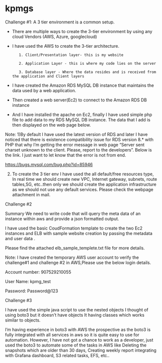 # kpmgs

Challenge #1: A 3 tier environment is a common setup.

- There are multiple ways to create the 3-tier environment by using any cloud Vendors (AWS, Azure, googlecloud)

- I have used the AWS to create the 3-tier architecture.

         1. Client/Presentation layer- this is my website

         2. Application Layer - this is where my code lies on the server

         3. Database layer - Where the data resides and is received from the application and Client layers

- I have created the Amazon RDS MySQL DB instance that maintains the data used by a web application.

- Then created a web server(Ec2) to connect to the Amazon RDS DB instance

- And I have installed the apache on Ec2, finally I have used simple php file to add data to my RDS MySQL DB instance. The data that I add is then displayed on the web page below.

Note: 1)By default I have used the latest version of RDS and later I have noticed that there is existence compatibility issue for RDS version 8.* with PHP that why I’m getting the  error message in web page “Server sent charset unknown to the client. Please, report to the developers”. Below is the link. I just want to let know that the error is not from end.

https://bugs.mysql.com/bug.php?id=85946

2) To create the 3 tier env I have used the all default/free resources type, In real time we should create new VPC, Internet gateway, subnets, route tables,SG, etc..then only we should create the application infrastructure as we should not use any default services. Please check the webpage attachment in mail.

Challenge #2

Summary
We need to write code that will query the meta data of an instance within aws and provide a json formatted output.

 I have used the basic CoudFormation template to create the two Ec2 instances and ELB with sample website creation by passing the metadata and user data .
 
Please find the attached elb_sample_templete.txt file for more details.

Note:  I have created the temporary AWS user account to verify the challenge#1 and challenge #2  in AWS,Please use the below login details.

Account number: 907529210055

User Name: kpmg_test

Password: Password@123

 

Challenge #3  

 I have used the simple java script to use the nested objects
 I thought of using boto3 but it doesn’t have objects It having classes which works similar to objects.

I’m having experience in boto3 with AWS the prospective as the boto3 is fully integrated with all services in aws so it is quite easy to use for automation.
 However, I have not got a chance to work as a developer, just used the boto3 to automate some of the tasks in AWS like Deleting the snapshots which are older than 30 days, Creating weekly report integrating with Grafana dashboard, S3 related tasks, EFS, etc..
